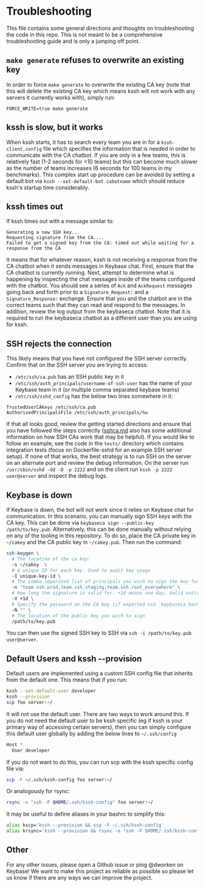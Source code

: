 # Troubleshooting

This file contains some general directions and thoughts on troubleshooting the code in this repo. This is not meant
to be a comprehensive troubleshooting guide and is only a jumping off point. 

## `make generate` refuses to overwrite an existing key

In order to force `make generate` to overwrite the existing CA key (note that this will delete the existing CA
key which means kssh will not work with any servers it currently works with), simply run:

```
FORCE_WRITE=true make generate
```

## kssh is slow, but it works

When kssh starts, it has to search every team you are in for a `kssh-client.config` file which specifies the information
that is needed in order to communicate with the CA chatbot. If you are only in a few teams, this is relatively fast 
(1-2 seconds for <10 teams) but this can become much slower as the number of teams increases (6 seconds for 100 teams
in my benchmarks). This complex start up procedure can be avoided by setting a default bot via 
`kssh --set-default-bot cabotname` which should reduce kssh's startup time considerably. 

## kssh times out

If kssh times out with a message similar to:

```
Generating a new SSH key...
Requesting signature from the CA....
Failed to get a signed key from the CA: timed out while waiting for a response from the CA
```

It means that for whatever reason, kssh is not receiving a response from the CA chatbot when it sends messages in 
Keybase chat. First, ensure that the CA chatbot is currently running. Next, attempt to determine what is happening
by inspecting the chat messages inside of the teams configured with the chatbot. You should see a series of `Ack` and 
`AckRequest` messages going back and forth prior to a `Signature_Request:` and a `Signature_Response:` exchange. Ensure 
that you and the chatbot are in the correct teams such that they can read and respond to the messages. In addition,
review the log output from the keybaseca chatbot. Note that it is required to run the keybaseca chatbot as a different
user than you are using for kssh. 

## SSH rejects the connection

This likely means that you have not configured the SSH server correctly. Confirm that on the SSH server you are trying to access:

* `/etc/ssh/ca.pub` has an SSH public key in it
* `/etc/ssh/auth_principals/username-of-ssh-user` has the name of your Keybase team in it (or multiple comma separated keybase teams)
* `/etc/ssh/sshd_config` has the below two lines somewhere in it:

```
TrustedUserCAKeys /etc/ssh/ca.pub
AuthorizedPrincipalsFile /etc/ssh/auth_principals/%u
```

If that all looks good, review the getting started directions and ensure that you have followed the steps correctly 
([sshca.md](./sshca.md) also has some additional information on how SSH CAs work that may
be helpful). If you would like to follow an example, see the code in the `tests/` directory which contains integration 
tests (focus on Dockerfile-sshd for an example SSH server setup). If none of that works, the best strategy is to run
SSH on the server on an alternate port and review the debug information. On the server run `/usr/sbin/sshd -dd -D -p 2222`
and on the client run `kssh -p 2222 user@server` and inspect the debug logs.  

## Keybase is down

If Keybase is down, the bot will not work since it relies on Keybase chat for communication. In this scenario, you can 
manually sign SSH keys with the CA key. This can be done via `keybaseca sign --public-key /path/to/key.pub`. Alternatively,
this can be done manually without relying on any of the tooling in this repository. To do so, place the CA private key 
in `~/cakey` and the CA public key in `~/cakey.pub`. Then run the command:

```bash
ssh-keygen \
  # The location of the ca key:
  -s ~/cakey  \
  # A unique ID for each key. Used to audit key usage
  -I unique-key-id \
  # The comma separated list of principals you wish to sign the key for. Eg "team.ssh.prod,team.ssh.staging,team.ssh.root_everywhere"
  -n "team.ssh.prod,team.ssh.staging,team.ssh.root_everywhere" \
  # How long the signature is valid for. +1d means one day. Valid units are `h` for hour, `d` for day, `w` for week
  -V +1d \
  # Specify the password on the CA key (if exported via `keybaseca backup` there is no password)
  -N "" \
  # The location of the public key you wish to sign
  /path/to/key.pub
```

You can then use the signed SSH key to SSH via `ssh -i /path/to/key.pub user@server`. 

## Default Users and kssh --provision

Default users are implemented using a custom SSH config file that inherits from the default one. This means that if you
run:

```bash
kssh --set-default-user developer
kssh --provision
scp foo server:~/
```

It will not use the default user. There are two ways to work around this. If you do not need the default user to be kssh
specific (eg if kssh is your primary way of accessing certain servers), then you can simply configure this default user
globally by adding the below lines to `~/.ssh/config`

```bash
Host *
  User developer
```

If you do not want to do this, you can run scp with the kssh specific config file via:

```bash
scp -F ~/.ssh/kssh-config foo server:~/
```

Or analogously for rsync:

```bash
rsync -e "ssh -F $HOME/.ssh/kssh-config" foo server:~/
```

It may be useful to define aliases in your bashrc to simplify this:

```bash
alias kscp='kssh --provision && scp -F ~/.ssh/kssh-config'
alias krsync='kssh --provision && rsync -e "ssh -F $HOME/.ssh/kssh-config"'
```

## Other

For any other issues, please open a Github issue or ping @dworken on Keybase! We want to make this project as reliable
as possible so please let us know if there are any ways we can improve the project. 
